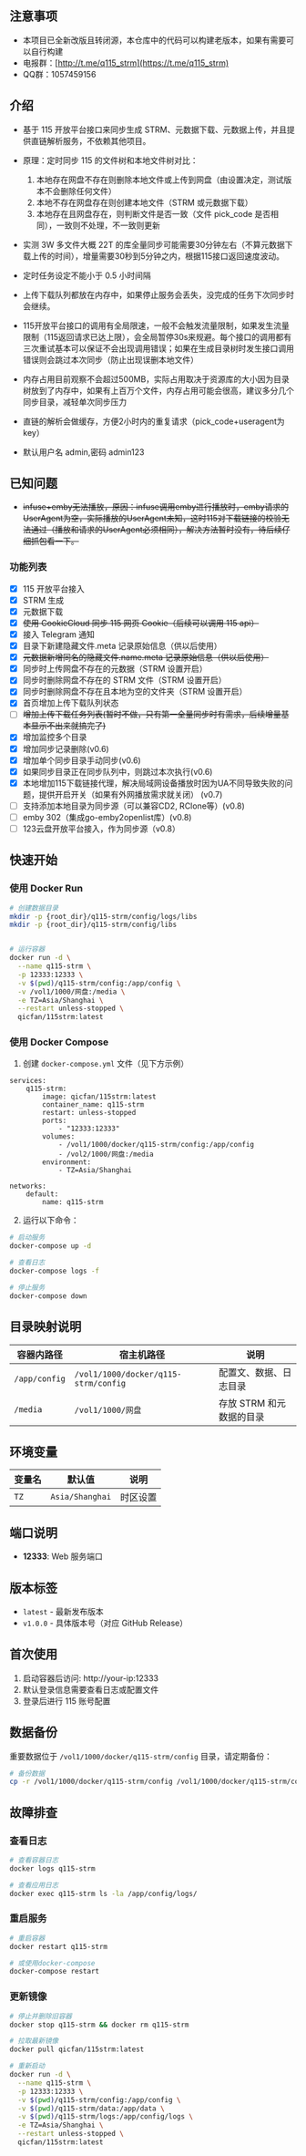 ## 注意事项
- 本项目已全新改版且转闭源，本仓库中的代码可以构建老版本，如果有需要可以自行构建
- 电报群：[http://t.me/q115_strm](https://t.me/q115_strm)
- QQ群：1057459156

## 介绍

- 基于 115 开放平台接口来同步生成 STRM、元数据下载、元数据上传，并且提供直链解析服务，不依赖其他项目。
- 原理：定时同步 115 的文件树和本地文件树对比：
  1. 本地存在网盘不存在则删除本地文件或上传到网盘（由设置决定，测试版本不会删除任何文件）
  2. 本地不存在网盘存在则创建本地文件（STRM 或元数据下载）
  3. 本地存在且网盘存在，则判断文件是否一致（文件 pick_code 是否相同），一致则不处理，不一致则更新
- 实测 3W 多文件大概 22T 的库全量同步可能需要30分钟左右（不算元数据下载上传的时间），增量需要30秒到5分钟之内，根据115接口返回速度波动。
- 定时任务设定不能小于 0.5 小时间隔
- 上传下载队列都放在内存中，如果停止服务会丢失，没完成的任务下次同步时会继续。
- 115开放平台接口的调用有全局限速，一般不会触发流量限制，如果发生流量限制（115返回请求已达上限），会全局暂停30s来规避。每个接口的调用都有三次重试基本可以保证不会出现调用错误；如果在生成目录树时发生接口调用错误则会跳过本次同步（防止出现误删本地文件）
- 内存占用目前观察不会超过500MB，实际占用取决于资源库的大小因为目录树放到了内存中，如果有上百万个文件，内存占用可能会很高，建议多分几个同步目录，减轻单次同步压力
- 直链的解析会做缓存，方便2小时内的重复请求（pick_code+useragent为key）

- 默认用户名 admin,密码 admin123

## 已知问题
- ~~infuse+emby无法播放，原因：infuse调用emby进行播放时，emby请求的UserAgent为空，实际播放的UserAgent未知，这时115对下载链接的校验无法通过（播放和请求的UserAgent必须相同），解决方法暂时没有，待后续仔细抓包看一下。~~

### 功能列表

- [x] 115 开放平台接入
- [x] STRM 生成
- [x] 元数据下载
- [x] ~~使用 CookieCloud 同步 115 网页 Cookie（后续可以调用 115 api）~~
- [x] 接入 Telegram 通知
- [x] 目录下新建隐藏文件.meta 记录原始信息（供以后使用）
- [x] ~~元数据新增同名的隐藏文件.name.meta 记录原始信息（供以后使用）~~
- [x] 同步时上传网盘不存在的元数据（STRM 设置开启）
- [x] 同步时删除网盘不存在的 STRM 文件（STRM 设置开启）
- [x] 同步时删除网盘不存在且本地为空的文件夹（STRM 设置开启）
- [x] 首页增加上传下载队列状态
- [ ] ~~增加上传下载任务列表(暂时不做，只有第一全量同步时有需求，后续增量基本显示不出来就搞完了)~~
- [x] 增加监控多个目录
- [x] 增加同步记录删除(v0.6)
- [x] 增加单个同步目录手动同步(v0.6)
- [x] 如果同步目录正在同步队列中，则跳过本次执行(v0.6)
- [x] 本地增加115下载链接代理，解决局域网设备播放时因为UA不同导致失败的问题，提供开启开关（如果有外网播放需求就关闭） (v0.7)
- [ ] 支持添加本地目录为同步源（可以兼容CD2, RClone等）(v0.8)
- [ ] emby 302（集成go-emby2openlist库）(v0.8)
- [ ] 123云盘开放平台接入，作为同步源（v0.8）

## 快速开始

### 使用 Docker Run

```bash
# 创建数据目录
mkdir -p {root_dir}/q115-strm/config/logs/libs
mkdir -p {root_dir}/q115-strm/config/libs


# 运行容器
docker run -d \
  --name q115-strm \
  -p 12333:12333 \
  -v $(pwd)/q115-strm/config:/app/config \
  -v /vol1/1000/网盘:/media \
  -e TZ=Asia/Shanghai \
  --restart unless-stopped \
  qicfan/115strm:latest
```

### 使用 Docker Compose

1. 创建 `docker-compose.yml` 文件（见下方示例）

```
services:
    q115-strm:
        image: qicfan/115strm:latest
        container_name: q115-strm
        restart: unless-stopped
        ports:
            - "12333:12333"
        volumes:
            - /vol1/1000/docker/q115-strm/config:/app/config
            - /vol2/1000/网盘:/media
        environment:
            - TZ=Asia/Shanghai

networks:
    default:
        name: q115-strm
```

2. 运行以下命令：

```bash
# 启动服务
docker-compose up -d

# 查看日志
docker-compose logs -f

# 停止服务
docker-compose down
```

## 目录映射说明

| 容器内路径    | 宿主机路径                           | 说明                     |
| ------------- | ------------------------------------ | ------------------------ |
| `/app/config` | `/vol1/1000/docker/q115-strm/config` | 配置文、数据、日志目录   |
| `/media`      | `/vol1/1000/网盘`                    | 存放 STRM 和元数据的目录 |

## 环境变量

| 变量名 | 默认值          | 说明     |
| ------ | --------------- | -------- |
| `TZ`   | `Asia/Shanghai` | 时区设置 |

## 端口说明

- **12333**: Web 服务端口

## 版本标签

- `latest` - 最新发布版本
- `v1.0.0` - 具体版本号（对应 GitHub Release）

## 首次使用

1. 启动容器后访问: http://your-ip:12333
2. 默认登录信息需要查看日志或配置文件
3. 登录后进行 115 账号配置

## 数据备份

重要数据位于 `/vol1/1000/docker/q115-strm/config` 目录，请定期备份：

```bash
# 备份数据
cp -r /vol1/1000/docker/q115-strm/config /vol1/1000/docker/q115-strm/config-backup-$(date +%Y%m%d)
```

## 故障排查

### 查看日志

```bash
# 查看容器日志
docker logs q115-strm

# 查看应用日志
docker exec q115-strm ls -la /app/config/logs/
```

### 重启服务

```bash
# 重启容器
docker restart q115-strm

# 或使用docker-compose
docker-compose restart
```

### 更新镜像

```bash
# 停止并删除旧容器
docker stop q115-strm && docker rm q115-strm

# 拉取最新镜像
docker pull qicfan/115strm:latest

# 重新启动
docker run -d \
  --name q115-strm \
  -p 12333:12333 \
  -v $(pwd)/q115-strm/config:/app/config \
  -v $(pwd)/q115-strm/data:/app/data \
  -v $(pwd)/q115-strm/logs:/app/config/logs \
  -e TZ=Asia/Shanghai \
  --restart unless-stopped \
  qicfan/115strm:latest
```
























